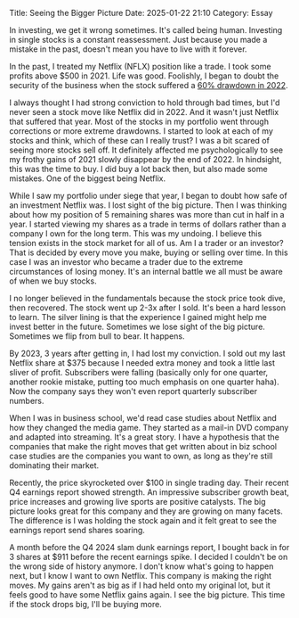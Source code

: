 Title: Seeing the Bigger Picture 
Date: 2025-01-22 21:10
Category: Essay

In investing, we get it wrong sometimes. It's called being human. Investing in single stocks is a constant reassessment. Just because you made a mistake in the past, doesn't mean you have to live with it forever.

In the past, I treated my Netflix (NFLX) position like a trade. I took some profits above $500 in 2021. Life was good. Foolishly, I began to doubt the security of the business when the stock suffered a [60% drawdown in 2022](https://www.fool.com/investing/2022/10/14/why-netflix-is-down-60-this-year/).

I always thought I had strong conviction to hold through bad times, but I'd never seen a stock move like Netflix did in 2022. And it wasn't just Netflix that suffered that year. Most of the stocks in my portfolio went through corrections or more extreme drawdowns. I started to look at each of my stocks and think, which of these can I really trust? I was a bit scared of seeing more stocks sell off. It definitely affected me psychologically to see my frothy gains of 2021 slowly disappear by the end of 2022. In hindsight, this was the time to buy. I did buy a lot back then, but also made some mistakes. One of the biggest being Netflix.

While I saw my portfolio under siege that year, I began to doubt how safe of an investment Netflix was. I lost sight of the big picture. Then I was thinking about how my position of 5 remaining shares was more than cut in half in a year. I started viewing my shares as a trade in terms of dollars rather than a company I own for the long term. This was my undoing. I believe this tension exists in the stock market for all of us. Am I a trader or an investor? That is decided by every move you make, buying or selling over time. In this case I was an investor who became a trader due to the extreme circumstances of losing money. It's an internal battle we all must be aware of when we buy stocks.

I no longer believed in the fundamentals because the stock price took dive, then recovered. The stock went up 2-3x after I sold. It's been a hard lesson to learn. The silver lining is that the experience I gained might help me invest better in the future. Sometimes we lose sight of the big picture. Sometimes we flip from bull to bear. It happens.

By 2023, 3 years after getting in, I had lost my conviction. I sold out my last Netflix share at $375 because I needed extra money and took a little last sliver of profit. Subscribers were falling (basically only for one quarter, another rookie mistake, putting too much emphasis on one quarter haha). Now the company says they won't even report quarterly subscriber numbers. 

When I was in business school, we'd read case studies about Netflix and how they changed the media game. They started as a mail-in DVD company and adapted into streaming. It's a great story. I have a hypothesis that the companies that make the right moves that get written about in biz school case studies are the companies you want to own, as long as they're still dominating their market.

Recently, the price skyrocketed over $100 in single trading day. Their recent Q4 earnings report showed strength. An impressive subscriber growth beat, price increases and growing live sports are positive catalysts. The big picture looks great for this company and they are growing on many facets. The difference is I was holding the stock again and it felt great to see the earnings report send shares soaring.

A month before the Q4 2024 slam dunk earnings report, I bought back in for 3 shares at $911 before the recent earnings spike. I decided I couldn't be on the wrong side of history anymore. I don't know what's going to happen next, but I know I want to own Netflix. This company is making the right moves. My gains aren't as big as if I had held onto my original lot, but it feels good to have some Netflix gains again. I see the big picture. This time if the stock drops big, I'll be buying more.
